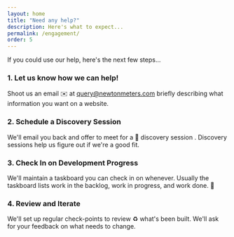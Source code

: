 ```yaml
---
layout: home
title: "Need any help?"
description: Here's what to expect...
permalink: /engagement/
order: 5
---
```


If you could use our help, here's the next few steps...

### 1. Let us know how we can help! 
Shoot us an email ✉️ at [query@newtonmeters.com](mailto:query@newtonmeters.com) briefly describing what information you want on a website.

### 2. Schedule a Discovery Session
We'll email you back and offer to meet for a 🔎 discovery session . Discovery sessions help us figure out if we're a good fit. 

### 3. Check In on Development Progress 
We'll maintain a taskboard you can check in on whenever. Usually the taskboard lists work in the backlog, work in progress, and work done. 💪

### 4. Review and Iterate 
We'll set up regular check-points to review ♻️ what's been built. We'll ask for your feedback on what needs to change.
